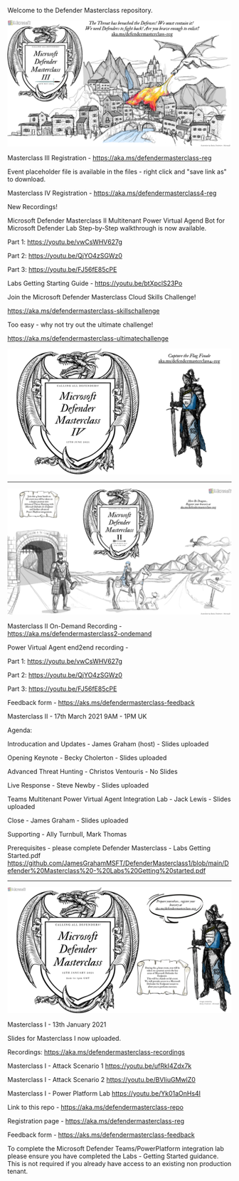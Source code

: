 Welcome to the Defender Masterclass repository. 

![image](https://github.com/JamesGrahamMSFT/DefenderMasterclass1/blob/main/Defender%20Masterclass%203%20-%20Image%20Final.png)

Masterclass III Registration - https://aka.ms/defendermasterclass-reg

Event placeholder file is available in the files - right click and "save link as" to download. 

Masterclass IV Registration - https://aka.ms/defendermasterclass4-reg

New Recordings! 

Microsoft Defender Masterclass II Multitenant Power Virtual Agend Bot for Microsoft Defender Lab Step-by-Step walkthrough is now available.

Part 1: https://youtu.be/vwCsWHV627g

Part 2: https://youtu.be/QjYO4zSGWz0

Part 3: https://youtu.be/FJ56fE85cPE

Labs Getting Starting Guide - https://youtu.be/btXpclS23Po 

Join the Microsoft Defender Masterclass Cloud Skills Challenge! 

https://aka.ms/defendermasterclass-skillschallenge

Too easy - why not try out the ultimate challenge!

https://aka.ms/defendermasterclass-ultimatechallenge


![image](https://github.com/JamesGrahamMSFT/DefenderMasterclass1/blob/main/Defender%20Masterclass%204%20-%20Image%20concept.png)

------------------------------------------------------------------------------------------------------------------
![image](https://github.com/JamesGrahamMSFT/DefenderMasterclass1/blob/main/Defender%20Masterclass%202%20-%20Image%20Final.png)

Masterclass II On-Demand Recording - https://aka.ms/defendermasterclass2-ondemand

Power Virtual Agent end2end recording - 

Part 1: https://youtu.be/vwCsWHV627g

Part 2: https://youtu.be/QjYO4zSGWz0

Part 3: https://youtu.be/FJ56fE85cPE

Feedback form - https://aks.ms/defendermasterclass-feedback

Masterclass II - 17th March 2021 9AM - 1PM UK

Agenda:

Introducation and Updates - James Graham (host) - Slides uploaded

Opening Keynote - Becky Cholerton - Slides uploaded

Advanced Threat Hunting - Christos Ventouris - No Slides

Live Response - Steve Newby - Slides uploaded

Teams Multitenant Power Virtual Agent Integration Lab - Jack Lewis - Slides uploaded

Close - James Graham - Slides uploaded

Supporting - Ally Turnbull, Mark Thomas

Prerequisites - please complete Defender Masterclass - Labs Getting Started.pdf https://github.com/JamesGrahamMSFT/DefenderMasterclass1/blob/main/Defender%20Masterclass%20-%20Labs%20Getting%20started.pdf

----------------------------------------------------------------------------------------------------

![image](https://github.com/JamesGrahamMSFT/DefenderMasterclass1/blob/main/Defender%20Masterclass%201%20-%20Image%20Final.png)

Masterclass I - 13th January 2021

Slides for Masterclass I now uploaded.

Recordings: https://aka.ms/defendermasterclass-recordings

Masterclass I - Attack Scenario 1 https://youtu.be/ufRkI4Zdx7k

Masterclass I - Attack Scenario 2 https://youtu.be/BVIiuGMwlZ0

Masterclass I - Power Platform Lab https://youtu.be/Yk01aOnHs4I

Link to this repo - https://aka.ms/defendermasterclass-repo

Registration page - https://aka.ms/defendermasterclass-reg

Feedback form - https://aks.ms/defendermasterclass-feedback


To complete the Microsoft Defender Teams/PowerPlatform integration lab please ensure you have completed the Labs - Getting Started guidance. This is not required if you already have access to an existing non production tenant. 



